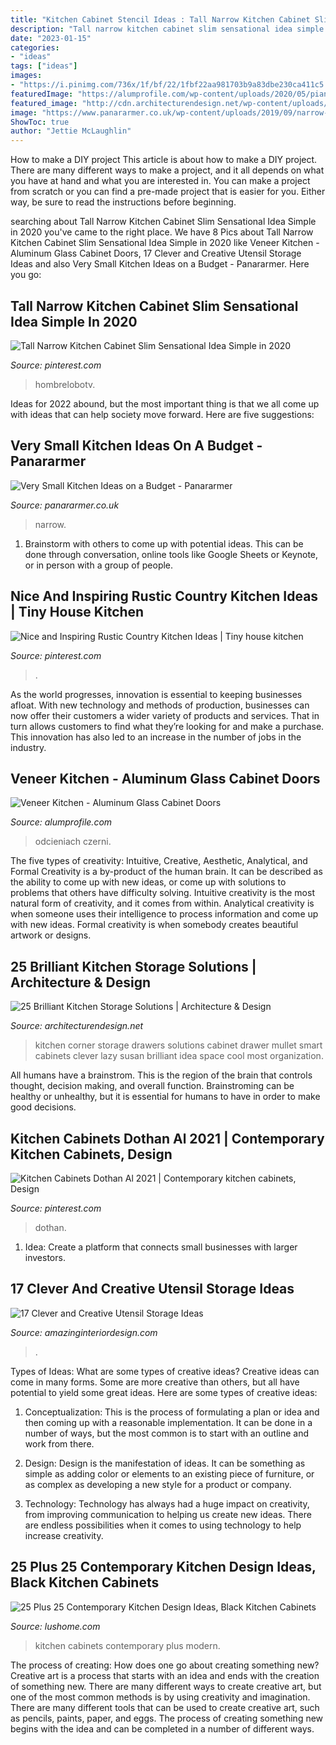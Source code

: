 ```yaml
---
title: "Kitchen Cabinet Stencil Ideas : Tall Narrow Kitchen Cabinet Slim Sensational Idea Simple In 2020"
description: "Tall narrow kitchen cabinet slim sensational idea simple in 2020"
date: "2023-01-15"
categories:
- "ideas"
tags: ["ideas"]
images:
- "https://i.pinimg.com/736x/1f/bf/22/1fbf22aa981703b9a83dbe230ca411c5.jpg"
featuredImage: "https://alumprofile.com/wp-content/uploads/2020/05/piano1-1024x683.jpg"
featured_image: "http://cdn.architecturendesign.net/wp-content/uploads/2014/09/25-Mullet-Cabinetry-Kitchen-Corner-Drawers.jpg"
image: "https://www.panararmer.co.uk/wp-content/uploads/2019/09/narrow-small-kitchen-683x1024.jpg"
ShowToc: true
author: "Jettie McLaughlin"
---
```



How to make a DIY project
This article is about how to make a DIY project. There are many different ways to make a project, and it all depends on what you have at hand and what you are interested in. You can make a project from scratch or you can find a pre-made project that is easier for you. Either way, be sure to read the instructions before beginning.

	

		
searching about Tall Narrow Kitchen Cabinet Slim Sensational Idea Simple in 2020 you've came to the right place. We have 8 Pics about Tall Narrow Kitchen Cabinet Slim Sensational Idea Simple in 2020 like Veneer Kitchen - Aluminum Glass Cabinet Doors, 17 Clever and Creative Utensil Storage Ideas and also Very Small Kitchen Ideas on a Budget - Panararmer. Here you go:
		
    
## Tall Narrow Kitchen Cabinet Slim Sensational Idea Simple In 2020

<img loading=lazy src="https://i.pinimg.com/736x/1f/bf/22/1fbf22aa981703b9a83dbe230ca411c5.jpg" onerror="this.onerror=null;this.src='https://tse3.mm.bing.net/th?id=OIP.DwgfmhAB5_IXZDIYd6pbhAHaK_&amp;pid=15.1';" alt="Tall Narrow Kitchen Cabinet Slim Sensational Idea Simple in 2020">

_Source: pinterest.com_

>hombrelobotv. 

	

Ideas for 2022 abound, but the most important thing is that we all come up with ideas that can help society move forward. Here are five suggestions: 

    
## Very Small Kitchen Ideas On A Budget - Panararmer

<img loading=lazy src="https://www.panararmer.co.uk/wp-content/uploads/2019/09/narrow-small-kitchen-683x1024.jpg" onerror="this.onerror=null;this.src='https://tse3.mm.bing.net/th?id=OIP.FkVrbYGYWyhWAjybVxfmcwHaLG&amp;pid=15.1';" alt="Very Small Kitchen Ideas on a Budget - Panararmer">

_Source: panararmer.co.uk_

>narrow. 

	

1. Brainstorm with others to come up with potential ideas. This can be done through conversation, online tools like Google Sheets or Keynote, or in person with a group of people.

    
## Nice And Inspiring Rustic Country Kitchen Ideas | Tiny House Kitchen

<img loading=lazy src="https://i.pinimg.com/736x/68/d5/b6/68d5b665641d8446b4a5ceb223738002.jpg" onerror="this.onerror=null;this.src='https://tse1.mm.bing.net/th?id=OIP.qE20WCdCcVX9bl5Ng3Z97QHaJ3&amp;pid=15.1';" alt="Nice and Inspiring Rustic Country Kitchen Ideas | Tiny house kitchen">

_Source: pinterest.com_

>. 

	

As the world progresses, innovation is essential to keeping businesses afloat. With new technology and methods of production, businesses can now offer their customers a wider variety of products and services. That in turn allows customers to find what they’re looking for and make a purchase. This innovation has also led to an increase in the number of jobs in the industry.

    
## Veneer Kitchen - Aluminum Glass Cabinet Doors

<img loading=lazy src="https://alumprofile.com/wp-content/uploads/2020/05/piano1-1024x683.jpg" onerror="this.onerror=null;this.src='https://tse1.mm.bing.net/th?id=OIP.3uwRGTDvgrcf_JUWRg2rNAHaE8&amp;pid=15.1';" alt="Veneer Kitchen - Aluminum Glass Cabinet Doors">

_Source: alumprofile.com_

>odcieniach czerni. 

	

The five types of creativity: Intuitive, Creative, Aesthetic, Analytical, and Formal
Creativity is a by-product of the human brain. It can be described as the ability to come up with new ideas, or come up with solutions to problems that others have difficulty solving. Intuitive creativity is the most natural form of creativity, and it comes from within. Analytical creativity is when someone uses their intelligence to process information and come up with new ideas. Formal creativity is when somebody creates beautiful artwork or designs.

    
## 25 Brilliant Kitchen Storage Solutions | Architecture &amp; Design

<img loading=lazy src="http://cdn.architecturendesign.net/wp-content/uploads/2014/09/25-Mullet-Cabinetry-Kitchen-Corner-Drawers.jpg" onerror="this.onerror=null;this.src='https://tse4.mm.bing.net/th?id=OIP.748ptL36zV8QrA8u0XiEhAHaJ3&amp;pid=15.1';" alt="25 Brilliant Kitchen Storage Solutions | Architecture &amp; Design">

_Source: architecturendesign.net_

>kitchen corner storage drawers solutions cabinet drawer mullet smart cabinets clever lazy susan brilliant idea space cool most organization. 

	

All humans have a brainstrom. This is the region of the brain that controls thought, decision making, and overall function. Brainstroming can be healthy or unhealthy, but it is essential for humans to have in order to make good decisions.

    
## Kitchen Cabinets Dothan Al 2021 | Contemporary Kitchen Cabinets, Design

<img loading=lazy src="https://i.pinimg.com/736x/6f/3c/76/6f3c76859b6cdd6fe6b5cf9c68688c11.jpg" onerror="this.onerror=null;this.src='https://tse1.mm.bing.net/th?id=OIP.xqq_MHwXLq_6Zde9lEK_dQHaLE&amp;pid=15.1';" alt="Kitchen Cabinets Dothan Al 2021 | Contemporary kitchen cabinets, Design">

_Source: pinterest.com_

>dothan. 

	

1. Idea: Create a platform that connects small businesses with larger investors.

    
## 17 Clever And Creative Utensil Storage Ideas

<img loading=lazy src="http://www.amazinginteriordesign.com/wp-content/uploads/2015/05/cabinet-drawers.jpg" onerror="this.onerror=null;this.src='https://tse2.mm.bing.net/th?id=OIP.ylXXDsu0gT3oprrpDGRMkAHaLO&amp;pid=15.1';" alt="17 Clever and Creative Utensil Storage Ideas">

_Source: amazinginteriordesign.com_

>. 

	

Types of Ideas: What are some types of creative ideas?
Creative ideas can come in many forms. Some are more creative than others, but all have potential to yield some great ideas. Here are some types of creative ideas:
1. Conceptualization: This is the process of formulating a plan or idea and then coming up with a reasonable implementation. It can be done in a number of ways, but the most common is to start with an outline and work from there.

2. Design: Design is the manifestation of ideas. It can be something as simple as adding color or elements to an existing piece of furniture, or as complex as developing a new style for a product or company.

3. Technology: Technology has always had a huge impact on creativity, from improving communication to helping us create new ideas. There are endless possibilities when it comes to using technology to help increase creativity.


    
## 25 Plus 25 Contemporary Kitchen Design Ideas, Black Kitchen Cabinets

<img loading=lazy src="https://www.lushome.com/wp-content/uploads/2014/05/black-kitchen-cabinets-contemporary-design-23.jpg" onerror="this.onerror=null;this.src='https://tse2.mm.bing.net/th?id=OIP.Qm0QtdxT9a6ErnvwI36-wwHaJ3&amp;pid=15.1';" alt="25 Plus 25 Contemporary Kitchen Design Ideas, Black Kitchen Cabinets">

_Source: lushome.com_

>kitchen cabinets contemporary plus modern. 

	

The process of creating: How does one go about creating something new?
Creative art is a process that starts with an idea and ends with the creation of something new. There are many different ways to create creative art, but one of the most common methods is by using creativity and imagination. There are many different tools that can be used to create creative art, such as pencils, paints, paper, and eggs. The process of creating something new begins with the idea and can be completed in a number of different ways.

